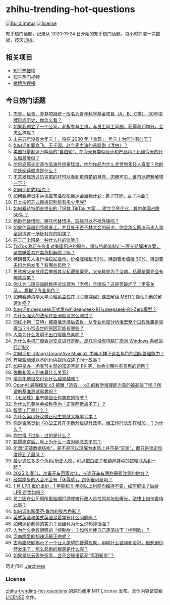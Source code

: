 # zhihu-trending-hot-questions

[![Build Status](https://github.com/justjavac/zhihu-trending-hot-questions/workflows/ci/badge.svg?branch=master)](https://github.com/justjavac/zhihu-trending-hot-questions/actions)
[![license](https://img.shields.io/github/license/justjavac/zhihu-trending-hot-questions)](https://github.com/justjavac/zhihu-trending-hot-questions/blob/master/LICENSE)

知乎热门话题，记录从 2020-11-24
日开始的知乎热门话题。每小时抓取一次数据，按天[归档](./archives)。

## 相关项目

- [知乎热搜榜](https://github.com/justjavac/zhihu-trending-top-search)
- [知乎热门视频](https://github.com/justjavac/zhihu-trending-hot-video)
- [微博热搜榜](https://github.com/justjavac/weibo-trending-hot-search)

## 今日热门话题

<!-- BEGIN -->
<!-- 最后更新时间 Tue Jan 21 2025 06:12:04 GMT+0800 (China Standard Time) -->

1. [杰青、优青、青基项目统一改名为青年科学基金项目（A、B、C类），30年招牌已成历史，你怎么看？](https://www.zhihu.com/question/10094855365)
1. [如果我创立了一个公司，老板参与工作，与员工同工同酬，获得利润均分，会怎么样呢？](https://www.zhihu.com/question/3194918699)
1. [未来五年没有大年三十，将在 2030 年「重现」，年三十为何时有时无？](https://www.zhihu.com/question/5802661249)
1. [如何评价郭京飞、王千源、赵今麦主演的悬疑剧《漂白》？](https://www.zhihu.com/question/9847458748)
1. [美国批量制造万吨级的“自由轮”，在今天有类似设计和产品吗？比如今天的什么船最类似？](https://www.zhihu.com/question/31003394)
1. [陀思妥耶夫斯基作品海外销量猛增，他的作品为什么会受到年轻人喜爱？你的陀氏阅读顺序是什么？](https://www.zhihu.com/question/9376075638)
1. [无意发现透过防盗窗的杆可以看到更清楚的月亮，肉眼可见，谁可以帮我解释一下？](https://www.zhihu.com/question/564059264)
1. [如何评价豹1坦克？](https://www.zhihu.com/question/39595335)
1. [如何看待日本乒协宣布洛杉矶奥运会目标计划 : 男子夺牌，女子冲金？](https://www.zhihu.com/question/10106851550)
1. [日本按照苏式民族识别能有多少民族?](https://www.zhihu.com/question/9742985054)
1. [如何看待特朗普提出的「拯救 TikTok 方案」，建立合资企业，其中美国占股 50% ？](https://www.zhihu.com/question/10064513622)
1. [杨戬代替悟能，哪吒代替悟净，取经可以不找外援吗？](https://www.zhihu.com/question/665404731)
1. [如果你穿越到乔峰身上，并且处于杏子林大会的前夕，你会怎么解决马夫人和全冠清这一场针对你的阴谋？](https://www.zhihu.com/question/4760232622)
1. [在工厂上班是一种什么样的体验？](https://www.zhihu.com/question/348434653)
1. [TikTok 称正在恢复对美国用户的服务，将与特朗普制定一项长期解决方案，这意味着其在美危机解除了吗？](https://www.zhihu.com/question/10041249867)
1. [特朗普夫人发行梅拉尼娅币，价格涨幅超 50%，特朗普币值挫 30%，特朗普夫妇为何发币？有哪些风险？](https://www.zhihu.com/question/10066993272)
1. [男孩被父亲批评后举报其父私藏罂粟壳，父亲称是为了治病，私藏罂粟壳会有哪些后果？](https://www.zhihu.com/question/9859831129)
1. [你认为心理咨询时称呼咨询师为「老师」合适吗？这是否破坏了「平等关系」、模糊了专业角色？](https://www.zhihu.com/question/9577625009)
1. [如何看待清华大学心理系主任在《心智探秘》课堂解读 MBTI？你认为他的解读准吗？](https://www.zhihu.com/question/9053350914)
1. [如何评价deepseek正式发布的deepseek-R1与deepseek-R1-Zero模型？](https://www.zhihu.com/question/10080578443)
1. [为什么强大的法军在亚洲就没怎么顺过？](https://www.zhihu.com/question/471539457)
1. [网红小狗「艾特」被直播洗澡后去世，从专业角度分析潘宏整个过程处置是否得当？小狗去世的原因可能有哪些？](https://www.zhihu.com/question/10025272705)
1. [人类为什么发明不出口服胰岛素呢？](https://www.zhihu.com/question/9176074310)
1. [为什么手机厂商会对安卓进行定制，却几乎没有电脑厂商对 Windows 系统进行定制?](https://www.zhihu.com/question/8509937626)
1. [如何评价《Bang Dream!Ave Mujica》中丰川祥子这名角色的团队管理能力？](https://www.zhihu.com/question/10063429052)
1. [有哪些动漫以不同角色视角叙述了同一故事？](https://www.zhihu.com/question/8019580248)
1. [如果举办一场春节主题的知识答题 PK 赛，你会出哪些有意思的题目？](https://www.zhihu.com/question/9657111794)
1. [佐助和鸣人到底算什么关系?](https://www.zhihu.com/question/638511725)
1. [信息化项目交付为什么越来越难？](https://www.zhihu.com/question/7857010769)
1. [OpenAI 最强模型 o3 被曝「造假」，o3 的数学推理能力真的被高估了吗？所谓的基准测试牢靠吗？](https://www.zhihu.com/question/10078773611)
1. [《七龙珠》里有哪些让你笑疯的情节？](https://www.zhihu.com/question/328296783)
1. [为什么乐芙兰会被称呼为「诺克萨斯点子王」？](https://www.zhihu.com/question/7357140617)
1. [智慧工厂是什么？](https://www.zhihu.com/question/492327054)
1. [为什么梁山好汉做正经生意就大概率亏本？](https://www.zhihu.com/question/7418506441)
1. [你是否感觉到「办公工具在不断升级提升效率，但工作时长却在增加」？为什么？](https://www.zhihu.com/question/10000455497)
1. [你觉得「过年」过的是什么？](https://www.zhihu.com/question/9258938388)
1. [甄嬛离宫后，皇上为什么一直对她念念不忘？](https://www.zhihu.com/question/607796558)
1. [所谓“无锁数据结构”，是不是可以理解为本质上并不是“无锁”，而只是锁定粒度降到了最低？](https://www.zhihu.com/question/5659322941)
1. [最少通过多少个角色/历史人物，可以把白娘子和葫芦娃中的蛇精联系到一起？](https://www.zhihu.com/question/9669016788)
1. [2025 年春节，准备开车回家过年，长途开车有哪些需要注意的地方？](https://www.zhihu.com/question/7636216834)
1. [经常跑步的人会不会有「休辱感」，跑休很可耻吗？](https://www.zhihu.com/question/9439710144)
1. [1 月 LPR 报价出炉，1 年期和 5 年期以上利率均维持不变，如何解读？后续 LPR 走势如何？](https://www.zhihu.com/question/10059923823)
1. [员工因在公司厕所里抽烟打游戏被行政人员拍照并张贴曝光，法律上如何看待此事？](https://www.zhihu.com/question/10066041549)
1. [如何调出斯蒂芬·肖尔的胶片色彩？](https://www.zhihu.com/question/523072470)
1. [英式英语和美式英语混着学有什么问题吗？](https://www.zhihu.com/question/9435073828)
1. [如何评价郝帅的实力？张继科为什么说郝帅很强？](https://www.zhihu.com/question/10066786296)
1. [人为什么会有很强的「控制欲」？如何能使自己逐渐放下「控制欲」？](https://www.zhihu.com/question/9264139176)
1. [河南哪里的胡辣汤最正宗呢？](https://www.zhihu.com/question/661040885)
1. [古希腊悲剧揭示了一个让人绝望的普遍现象，明明什么错误都没犯，但悲剧仍然发生了，那么悲剧的根源是什么呢？](https://www.zhihu.com/question/9612523926)
1. [如果是赵云丢失街亭，会不会被诸葛亮“挥泪斩杀”？](https://www.zhihu.com/question/9940331414)

<!-- END -->

历史归档 [./archives](./archives)

### License

[zhihu-trending-hot-questions](https://github.com/justjavac/zhihu-trending-hot-questions)
的源码使用 MIT License 发布。具体内容请查看 [LICENSE](./LICENSE) 文件。
